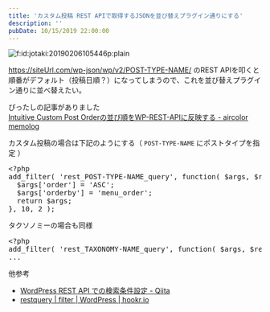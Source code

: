 ```yaml
---
title: 'カスタム投稿 REST APIで取得するJSONを並び替えプラグイン通りにする'
description: ''
pubDate: 10/15/2019 22:00:00
---
```


<p><span itemscope itemtype="http://schema.org/Photograph"><img src="/images/hatena/20190206105446.png" alt="f:id:jotaki:20190206105446p:plain" title="f:id:jotaki:20190206105446p:plain" class="hatena-fotolife" itemprop="image"></span></p>

<p><a href="https://siteUrl.com/wp-json/wp/v2/POST-TYPE-NAME/">https://siteUrl.com/wp-json/wp/v2/POST-TYPE-NAME/</a> のREST APIを叩くと順番がデフォルト（投稿日順？）になってしまうので、これを並び替えプラグイン通りに並べ替えたい。</p>

<p>ぴったしの記事がありました<br/>
<a href="https://aircolor.hatenablog.com/entry/2019/03/13/081135">Intuitive Custom Post Orderの並び順をWP-REST-APIに反映する - aircolor memolog</a></p>

<p>カスタム投稿の場合は下記のようにする（ <code>POST-TYPE-NAME</code> にポストタイプを指定 ）</p>

<pre class="code lang-php" data-lang="php" data-unlink><span class="synSpecial">&lt;?php</span>
add_filter<span class="synSpecial">(</span> <span class="synConstant">'rest_POST-TYPE-NAME_query'</span>, <span class="synPreProc">function</span><span class="synSpecial">(</span> <span class="synStatement">$</span><span class="synIdentifier">args</span>, <span class="synStatement">$</span><span class="synIdentifier">request</span> <span class="synSpecial">)</span> <span class="synSpecial">{</span>
  <span class="synStatement">$</span><span class="synIdentifier">args</span><span class="synSpecial">[</span><span class="synConstant">'order'</span><span class="synSpecial">]</span> <span class="synStatement">=</span> <span class="synConstant">'ASC'</span>;
  <span class="synStatement">$</span><span class="synIdentifier">args</span><span class="synSpecial">[</span><span class="synConstant">'orderby'</span><span class="synSpecial">]</span> <span class="synStatement">=</span> <span class="synConstant">'menu_order'</span>;
  <span class="synStatement">return</span> <span class="synStatement">$</span><span class="synIdentifier">args</span>;
<span class="synSpecial">}</span>, <span class="synConstant">10</span>, <span class="synConstant">2</span> <span class="synSpecial">)</span>;
</pre>

<p>タクソノミーの場合も同様</p>

<pre class="code lang-php" data-lang="php" data-unlink><span class="synSpecial">&lt;?php</span>
add_filter<span class="synSpecial">(</span> <span class="synConstant">'rest_TAXONOMY-NAME_query'</span>, <span class="synPreProc">function</span><span class="synSpecial">(</span> <span class="synStatement">$</span><span class="synIdentifier">args</span>, <span class="synStatement">$</span><span class="synIdentifier">request</span> <span class="synSpecial">)</span> <span class="synSpecial">{</span>
<span class="synStatement">...</span>
</pre>

<p>他参考</p>

<ul>
<li><a href="https://qiita.com/K_ichi/items/a5d6b1047b3df391a2b6">WordPress REST API での検索条件設定 - Qiita</a></li>
<li><a href="http://hookr.io/filters/rest_taxonomy_query/">rest<em><taxonomy></em>query | filter | WordPress | hookr.io</a></li>
</ul>

